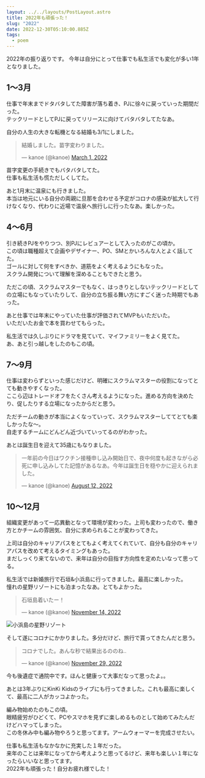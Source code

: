```yaml
---
layout: ../../layouts/PostLayout.astro
title: 2022年も頑張った！
slug: "2022"
date: 2022-12-30T05:10:00.885Z
tags:
  - poem
---
```

2022年の振り返りです。
今年は自分にとって仕事でも私生活でも変化が多い1年となりました。

## 1〜3月

仕事で年末までドタバタしてた障害が落ち着き、PJに徐々に戻っていった期間だった。\
テックリードとしてPJに戻ってリリースに向けてバタバタしてたなあ。

自分の人生の大きな転機となる結婚も3/1にしました。

<blockquote class="twitter-tweet"><p lang="ja" dir="ltr">結婚しました。苗字変わりました。</p>&mdash; kanoe (@kanoe) <a href="https://twitter.com/kanoe/status/1498505975514337287?ref_src=twsrc%5Etfw">March 1, 2022</a></blockquote> <script async src="https://platform.twitter.com/widgets.js" charset="utf-8"></script>

苗字変更の手続きでもバタバタしてた。  
仕事も私生活も慌ただしくしてた。

あと1月末に温泉にも行きました。  
本当は地元にいる自分の両親に旦那を合わせる予定がコロナの感染が拡大して行けなくなり、代わりに近場で温泉へ旅行しに行ったなあ。楽しかった。

## 4〜6月

引き続きPJをやりつつ、別PJにレビュアーとして入ったのがこの頃か。\
この頃は職種超えて企画やデザイナー、PO、SMとかいろんな人とよく話してた。  
ゴールに対して何をすべきか、道筋をよく考えるようにもなった。  
スクラム開発について理解を深めることもできたと思う。

ただこの頃、スクラムマスターでもなく、はっきりとしないテックリードとしての立場にもなっていたりして、自分の立ち振る舞い方にすごく迷った時期でもあった。

あと仕事では年末にやっていた仕事が評価されてMVPもいただいた。  
いただいたお金で本を買わせてもらった。

私生活では久しぶりにドラマを見ていて、マイファミリーをよく見てた。  
あ、あと引っ越しをしたのもこの頃。

## 7〜9月

仕事は変わらずといった感じだけど、明確にスクラムマスターの役割になってとても動きやすくなった。  
ここら辺はトレードオフをたくさん考えるようになった。進める方向を決めたり、促したりする立場になったからだと思う。

ただチームの動きが本当によくなっていって、スクラムマスターしててとても楽しかったな〜。  
自走するチームにどんどん近づいていってるのがわかった。

あとは誕生日を迎えて35歳にもなりました。

<blockquote class="twitter-tweet"><p lang="ja" dir="ltr">一年前の今日はワクチン接種申し込み開始日で、夜中何度も起きながら必死に申し込みしてた記憶があるなあ。今年は誕生日を穏やかに迎えられました。</p>&mdash; kanoe (@kanoe) <a href="https://twitter.com/kanoe/status/1557956691370450944?ref_src=twsrc%5Etfw">August 12, 2022</a></blockquote> <script async src="https://platform.twitter.com/widgets.js" charset="utf-8"></script>

## 10〜12月

組織変更があって一応異動となって環境が変わった。上司も変わったので、働き方とかチームの雰囲気、自分に求められることが変わってきた。

上司は自分のキャリアパスをとてもよく考えてくれていて、自分も自分のキャリアパスを改めて考えるタイミングもあった。  
まだしっくり来てないので、来年は自分の目指す方向性を定めたいなって思ってる。

私生活では新婚旅行で石垣&小浜島に行ってきました。最高に楽しかった。  
憧れの星野リゾートにも泊まったなあ。とてもよかった。

<blockquote class="twitter-tweet"><p lang="ja" dir="ltr">石垣島着いたー！</p>&mdash; kanoe (@kanoe) <a href="https://twitter.com/kanoe/status/1592116126439608321?ref_src=twsrc%5Etfw">November 14, 2022</a></blockquote> <script async src="https://platform.twitter.com/widgets.js" charset="utf-8"></script>


![小浜島の星野リゾート](/public/assets/images/blog/2022-11-15_16-18-10_510.jpeg)


そして遂にコロナにかかりました。多分だけど、旅行で貰ってきたんだと思う。

<blockquote class="twitter-tweet"><p lang="ja" dir="ltr">コロナでした。あんな秒で結果出るののね‥</p>&mdash; kanoe (@kanoe) <a href="https://twitter.com/kanoe/status/1597420464422649857?ref_src=twsrc%5Etfw">November 29, 2022</a></blockquote> <script async src="https://platform.twitter.com/widgets.js" charset="utf-8"></script>

今も後遺症で通院中です。ほんと健康って大事だなって思ったよ。。

あとは3年ぶりにKinKi Kidsのライブにも行ってきました。これも最高に楽しくて、最高に二人がカッコよかった。

編み物始めたのもこの頃。  
眼精疲労がひどくて、PCやスマホを見ずに楽しめるものとして始めてみたんだけどハマってしまった。  
この冬休み中も編み物やろうと思ってます。アームウォーマーを完成させたい。


仕事も私生活もなかなかに充実した１年だった。  
来年のことは来年になってから考えようと思ってるけど、来年も楽しい１年になったらいいなと思ってます。  
2022年も頑張った！自分お疲れ様でした！